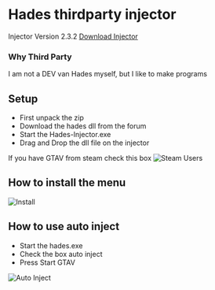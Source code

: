 # Hades thirdparty injector
Injector Version 2.3.2
[Download Injector](https://github.com/DeadlyKltten/Hades-thirdparty-injector/releases/download/2.3.2/Injector-V2.3.2.zip)

### Why Third Party
I am not a DEV van Hades myself, but I like to make programs

## Setup
* First unpack the zip
* Download the hades dll from the forum
* Start the Hades-Injector.exe
* Drag and Drop the dll file on the injector

If you have GTAV from steam check this box
![Steam Users](https://i.imgur.com/e0WqFg1.png)

## How to install the menu
![Install](https://i.imgur.com/cSB1YYZ.gif)

## How to use auto inject
* Start the hades.exe
* Check the box auto inject
* Press Start GTAV

![Auto Inject](https://i.imgur.com/7FRh4id.png)

